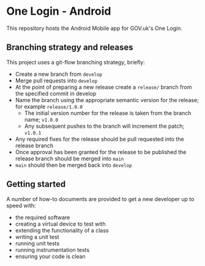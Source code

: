 # One Login - Android

This repository hosts the Android Mobile app for GOV.uk's One Login.

## Branching strategy and releases

This project uses a git-flow branching strategy, briefly:
- Create a new branch from `develop`
- Merge pull requests into `develop`
- At the point of preparing a new release create a `release/` branch from the specified commit in develop
- Name the branch using the appropriate semantic version for the release; for example `release/1.0.0`
  - The initial version number for the release is taken from the branch name; `v1.0.0`
  - Any subsequent pushes to the branch will increment the patch; `v1.0.1` 
- Any required fixes for the release should be pull requested into the release branch
- Once approval has been granted for the release to be published the release branch should be merged into `main`
- `main` should then be merged back into `develop`

## Getting started

A number of how-to documents are provided to get a new developer up to speed with:
- the required software
- creating a virtual device to test with
- extending the functionality of a class
- writing a unit test
- running unit tests
- running instrumentation tests 
- ensuring your code is clean 
